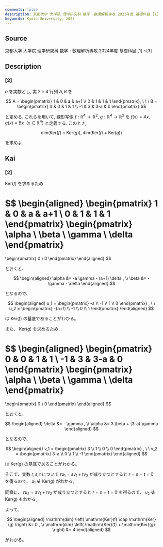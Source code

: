 ```yaml
---
comments: false
description: 京都大学 大学院 理学研究科 数学・数理解析専攻 2023年度 基礎科目 [1] ~ [3]
keywords: Kyoto-University, 2023
---
```


## **Source**
京都大学 大学院 理学研究科 数学・数理解析専攻 2024年度 基礎科目 \[1\] ~\[3\]

## **Description**
### \[2\]
$a$ を実数とし, 実 $2 \times 4$ 行列 $A, B$ を

$$
A = \begin{pmatrix}
1 & 0 & a & a+1 \\ 0 & 1 & 1 & 1
\end{pmatrix},
\ \ \ 
B = \begin{pmatrix}
0 & 0 & 1 & 1 \\ -1 & 3 & 3-a & 0
\end{pmatrix}
$$

と定める. これらを用いて, 線形写像 $f: \mathbb{R}^4 \rightarrow \mathbb{R}^2$, $g: \mathbb{R}^4 \rightarrow \mathbb{R}^2$ を $f(x) = Ax$, $g(x) = Bx \ \ (x \in \mathbb{R}^4 )$ と定義する. このとき,

$$
\text{dim}(\text{Ker}(f) \cap \text{Ker}(g)),\  \text{dim}(\text{Ker}(f) + \text{Ker}(g))
$$

を求めよ.

## **Kai**
### \[2\]
$\mathrm{Ker}(f)$ を求めるため

$$
\begin{aligned}
\begin{pmatrix} 1 & 0 & a & a+1 \\ 0 & 1 & 1 & 1 \end{pmatrix}
\begin{pmatrix} \alpha \\ \beta \\ \gamma \\ \delta \end{pmatrix}
=
\begin{pmatrix} 0 \\ 0 \end{pmatrix}
\end{aligned}
$$

とおくと、

$$
\begin{aligned}
\alpha &= -a \gamma - (a+1) \delta
, \\
\beta &= - \gamma - \delta
\end{aligned}
$$

となるので、

$$
\begin{aligned}
u_1 = \begin{pmatrix} -a \\ -1 \\ 1 \\ 0 \end{pmatrix}
, \ \ 
u_2 = \begin{pmatrix} -(a+1) \\ -1 \\ 0 \\ 1 \end{pmatrix}
\end{aligned}
$$

は $\mathrm{Ker}(f)$ の基底であることがわかる。

また、 $\mathrm{Ker}(g)$ を求めるため

$$
\begin{aligned}
\begin{pmatrix} 0 & 0 & 1 & 1 \\ -1 & 3 & 3-a & 0 \end{pmatrix}
\begin{pmatrix} \alpha \\ \beta \\ \gamma \\ \delta \end{pmatrix}
=
\begin{pmatrix} 0 \\ 0 \end{pmatrix}
\end{aligned}
$$

とおくと、

$$
\begin{aligned}
\delta &= - \gamma
, \\
\alpha &= 3 \beta + (3-a) \gamma
\end{aligned}
$$

となるので、

$$
\begin{aligned}
v_1 = \begin{pmatrix} 3 \\ 1 \\ 0 \\ 0 \end{pmatrix}
, \ \ 
v_2 = \begin{pmatrix} 3-a \\ 0 \\ 1 \\ -1 \end{pmatrix}
\end{aligned}
$$

は $\mathrm{Ker}(g)$ の基底であることがわかる。

そこで、実数 $r,s,t$ について
$r u_1 = s v_1 + t v_2$ が成り立つとすると
$r=s=t=0$ を得るので、 $u_1 \notin \mathrm{Ker}(g)$ がわかる。

同様に、 $r u_2 = s v_1 + t v_2$ が成り立つとすると
$r=s=t=0$ を得るので、 $u_2 \notin \mathrm{Ker}(g)$ もわかる。

よって、

$$
\begin{aligned}
\mathrm{dim} \left( \mathrm{Ker}(f) \cap \mathrm{Ker}(g) \right)
&= 0
, \\
\mathrm{dim} \left( \mathrm{Ker}(f) + \mathrm{Ker}(g) \right)
&= 4
\end{aligned}
$$

がわかる。
